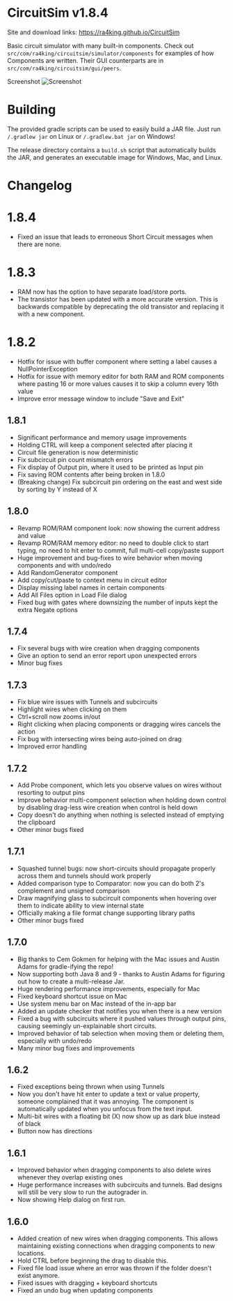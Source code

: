 CircuitSim v1.8.4
=================

Site and download links: https://ra4king.github.io/CircuitSim

Basic circuit simulator with many built-in components. Check out `src/com/ra4king/circuitsim/simulator/components`
for examples of how Components are written. Their GUI counterparts are in `src/com/ra4king/circuitsim/gui/peers`.

Screenshot
![Screenshot](http://i.imgur.com/Oon39Np.png)

Building
========

The provided gradle scripts can be used to easily build a JAR file. Just run `/.gradlew jar` on Linux
or `/.gradlew.bat jar` on Windows!

The release directory contains a `build.sh` script that automatically builds the JAR, and generates an executable image
for Windows, Mac, and Linux.

Changelog
=========

1.8.4
=====

- Fixed an issue that leads to erroneous Short Circuit messages when there are none.

1.8.3
=====

- RAM now has the option to have separate load/store ports.
- The transistor has been updated with a more accurate version. This is backwards compatible by deprecating the old
  transistor and replacing it with a new component.

1.8.2
=====

- Hotfix for issue with buffer component where setting a label causes a NullPointerException
- Hotfix for issue with memory editor for both RAM and ROM components where pasting 16 or more values causes it to skip
  a column every 16th value
- Improve error message window to include "Save and Exit"

1.8.1
-----
- Significant performance and memory usage improvements
- Holding CTRL will keep a component selected after placing it
- Circuit file generation is now deterministic
- Fix subcircuit pin count mismatch errors
- Fix display of Output pin, where it used to be printed as Input pin
- Fix saving ROM contents after being broken in 1.8.0
- (Breaking change) Fix subcircuit pin ordering on the east and west side by sorting by Y instead of X


1.8.0
-----
- Revamp ROM/RAM component look: now showing the current address and value
- Revamp ROM/RAM memory editor: no need to double click to start typing, no need to hit enter to commit, full multi-cell copy/paste support
- Huge improvement and bug-fixes to wire behavior when moving components and with undo/redo
- Add RandomGenerator component
- Add copy/cut/paste to context menu in circuit editor
- Display missing label names in certain components
- Add All Files option in Load File dialog
- Fixed bug with gates where downsizing the number of inputs kept the extra Negate options


1.7.4
-----
- Fix several bugs with wire creation when dragging components
- Give an option to send an error report upon unexpected errors
- Minor bug fixes


1.7.3
-----
- Fix blue wire issues with Tunnels and subcircuits
- Highlight wires when clicking on them
- Ctrl+scroll now zooms in/out
- Right clicking when placing components or dragging wires cancels the action
- Fix bug with intersecting wires being auto-joined on drag
- Improved error handling


1.7.2
-----
- Add Probe component, which lets you observe values on wires without resorting to output pins
- Improve behavior multi-component selection when holding down control by disabling drag-less wire creation when control is held down
- Copy doesn't do anything when nothing is selected instead of emptying the clipboard
- Other minor bugs fixed


1.7.1
-----
- Squashed tunnel bugs: now short-circuits should propagate properly across them and tunnels should work properly
- Added comparison type to Comparator: now you can do both 2's complement and unsigned comparison
- Draw magnifying glass to subcircuit components when hovering over them to indicate ability to view internal state
- Officially making a file format change supporting library paths
- Other minor bugs fixed


1.7.0
-----
- Big thanks to Cem Gokmen for helping with the Mac issues and Austin Adams for gradle-ifying the repo!
- Now supporting both Java 8 and 9 - thanks to Austin Adams for figuring out how to create a multi-release Jar.
- Huge rendering performance improvements, especially for Mac
- Fixed keyboard shortcut issue on Mac
- Use system menu bar on Mac instead of the in-app bar
- Added an update checker that notifies you when there is a new version
- Fixed a bug with subcircuits where it pushed values through output pins, causing seemingly un-explainable short circuits.
- Improved behavior of tab selection when moving them or deleting them, especially with undo/redo
- Many minor bug fixes and improvements


1.6.2
-----
- Fixed exceptions being thrown when using Tunnels
- Now you don't have hit enter to update a text or value property, someone complained that it was annoying. The component is automatically updated when you unfocus from the text input.
- Multi-bit wires with a floating bit (X) now show up as dark blue instead of black
- Button now has directions


1.6.1
-----
- Improved behavior when dragging components to also delete wires whenever they overlap existing ones
- Huge performance increases with subcircuits and tunnels. Bad designs will still be very slow to run the autograder in.
- Now showing Help dialog on first run.


1.6.0
-----
- Added creation of new wires when dragging components. This allows maintaining existing connections when dragging components to new locations.
- Hold CTRL before beginning the drag to disable this.
- Fixed file load issue where an error was thrown if the folder doesn't exist anymore.
- Fixed issues with dragging + keyboard shortcuts
- Fixed an undo bug when updating components

